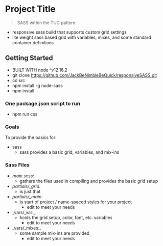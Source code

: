 # Project Title
>  SASS within the TUC pattern

* responsive sass build that supports custom grid settings
* lite weight sass based grid with variables, mixes, and some standard container definitions

## Getting Started
- BUILT WITH node ^v12.16.2
- git clone https://github.com/JackBeNimbleBeQuick/responsiveSASS.git
- cd src
- npm install -g node-sass
- npm install

### One package.json script to run
- npm run css

### Goals
To provide the basics for:
- sass
  - sass provides a basic grid, variables, and mix-ins

### Sass Files
- _main.scss:_ 
  - gathers the files used in compiling and provides the basic grid setup
- _partials/\_grid:_ 
  - is just that
- _partials/\_main:_ 
  - is start of project / name-spaced styles for your project
    * edit to meet your needs
- _vars/\_var:\_ 
  - holds the grid setup, color, font, etc. variables
    * edit to meet your needs
- _vars/\_mixes:\_ 
  - some sample mix-ins are provided
    * edit to meet your needs
